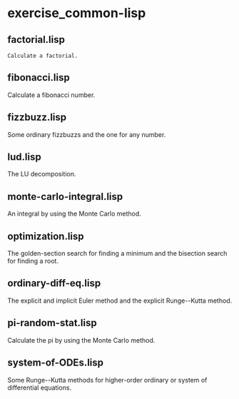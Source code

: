 # exercise_common-lisp

## factorial.lisp
    Calculate a factorial.

## fibonacci.lisp
Calculate a fibonacci number.

## fizzbuzz.lisp
Some ordinary fizzbuzzs and the one for any number.

## lud.lisp
The LU decomposition.

## monte-carlo-integral.lisp
An integral by using the Monte Carlo method.

## optimization.lisp
The golden-section search for finding a minimum and the bisection search for finding a root.

## ordinary-diff-eq.lisp
The explicit and implicit Euler method and the explicit Runge--Kutta method.

## pi-random-stat.lisp
Calculate the pi by using the Monte Carlo method.

## system-of-ODEs.lisp
Some Runge--Kutta methods for higher-order ordinary or system of differential equations.
